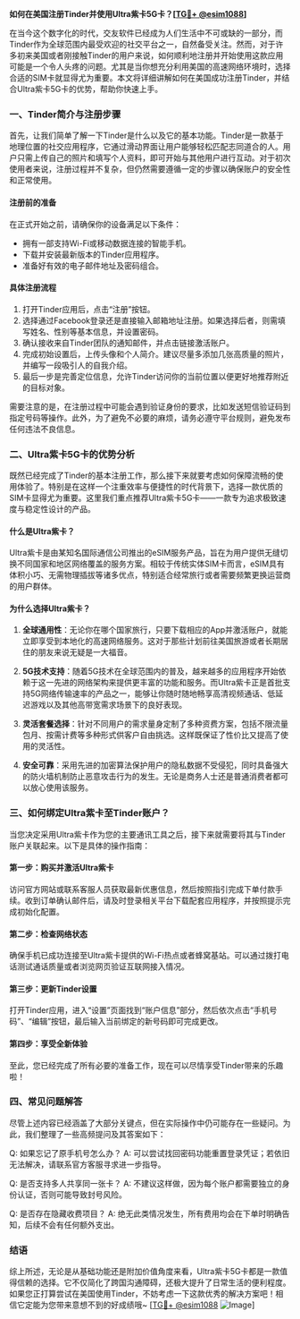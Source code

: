 **如何在美国注册Tinder并使用Ultra紫卡5G卡？[[TG💪+ @esim1088](https://t.me/s/esim1088)]**

在当今这个数字化的时代，交友软件已经成为人们生活中不可或缺的一部分，而Tinder作为全球范围内最受欢迎的社交平台之一，自然备受关注。然而，对于许多初来美国或者刚接触Tinder的用户来说，如何顺利地注册并开始使用这款应用可能是一个令人头疼的问题。尤其是当你想充分利用美国的高速网络环境时，选择合适的SIM卡就显得尤为重要。本文将详细讲解如何在美国成功注册Tinder，并结合Ultra紫卡5G卡的优势，帮助你快速上手。

### 一、Tinder简介与注册步骤

首先，让我们简单了解一下Tinder是什么以及它的基本功能。Tinder是一款基于地理位置的社交应用程序，它通过滑动界面让用户能够轻松匹配志同道合的人。用户只需上传自己的照片和填写个人资料，即可开始与其他用户进行互动。对于初次使用者来说，注册过程并不复杂，但仍然需要遵循一定的步骤以确保账户的安全性和正常使用。

#### 注册前的准备

在正式开始之前，请确保你的设备满足以下条件：
- 拥有一部支持Wi-Fi或移动数据连接的智能手机。
- 下载并安装最新版本的Tinder应用程序。
- 准备好有效的电子邮件地址及密码组合。

#### 具体注册流程

1. 打开Tinder应用后，点击“注册”按钮。
2. 选择通过Facebook登录还是直接输入邮箱地址注册。如果选择后者，则需填写姓名、性别等基本信息，并设置密码。
3. 确认接收来自Tinder团队的通知邮件，并点击链接激活账户。
4. 完成初始设置后，上传头像和个人简介。建议尽量多添加几张高质量的照片，并编写一段吸引人的自我介绍。
5. 最后一步是完善定位信息，允许Tinder访问你的当前位置以便更好地推荐附近的目标对象。

需要注意的是，在注册过程中可能会遇到验证身份的要求，比如发送短信验证码到指定号码等操作。此外，为了避免不必要的麻烦，请务必遵守平台规则，避免发布任何违法不良信息。

### 二、Ultra紫卡5G卡的优势分析

既然已经完成了Tinder的基本注册工作，那么接下来就要考虑如何保障流畅的使用体验了。特别是在这样一个注重效率与便捷性的时代背景下，选择一款优质的SIM卡显得尤为重要。这里我们重点推荐Ultra紫卡5G卡——一款专为追求极致速度与稳定性设计的产品。

#### 什么是Ultra紫卡？

Ultra紫卡是由某知名国际通信公司推出的eSIM服务产品，旨在为用户提供无缝切换不同国家和地区网络覆盖的服务方案。相较于传统实体SIM卡而言，eSIM具有体积小巧、无需物理插拔等诸多优点，特别适合经常旅行或者需要频繁更换运营商的用户群体。

#### 为什么选择Ultra紫卡？

1. **全球通用性**：无论你在哪个国家旅行，只要下载相应的App并激活账户，就能立即享受到本地化的高速网络服务。这对于那些计划前往美国旅游或者长期居住的朋友来说无疑是一大福音。
   
2. **5G技术支持**：随着5G技术在全球范围内的普及，越来越多的应用程序开始依赖于这一先进的网络架构来提供更丰富的功能和服务。而Ultra紫卡正是首批支持5G网络传输速率的产品之一，能够让你随时随地畅享高清视频通话、低延迟游戏以及其他高带宽需求场景下的良好表现。

3. **灵活套餐选择**：针对不同用户的需求量身定制了多种资费方案，包括不限流量包月、按需计费等多种形式供客户自由挑选。这样既保证了性价比又提高了使用的灵活性。

4. **安全可靠**：采用先进的加密算法保护用户的隐私数据不受侵犯，同时具备强大的防火墙机制防止恶意攻击行为的发生。无论是商务人士还是普通消费者都可以放心使用该服务。

### 三、如何绑定Ultra紫卡至Tinder账户？

当您决定采用Ultra紫卡作为您的主要通讯工具之后，接下来就需要将其与Tinder账户关联起来。以下是具体的操作指南：

#### 第一步：购买并激活Ultra紫卡

访问官方网站或联系客服人员获取最新优惠信息，然后按照指引完成下单付款手续。收到订单确认邮件后，请及时登录相关平台下载配套应用程序，并按照提示完成初始化配置。

#### 第二步：检查网络状态

确保手机已成功连接至Ultra紫卡提供的Wi-Fi热点或者蜂窝基站。可以通过拨打电话测试通话质量或者浏览网页验证互联网接入情况。

#### 第三步：更新Tinder设置

打开Tinder应用，进入“设置”页面找到“账户信息”部分，然后依次点击“手机号码”、“编辑”按钮，最后输入当前绑定的新号码即可完成更改。

#### 第四步：享受全新体验

至此，您已经完成了所有必要的准备工作，现在可以尽情享受Tinder带来的乐趣啦！

### 四、常见问题解答

尽管上述内容已经涵盖了大部分关键点，但在实际操作中仍可能存在一些疑问。为此，我们整理了一些高频提问及其答案如下：

Q: 如果忘记了原手机号怎么办？
A: 可以尝试找回密码功能重置登录凭证；若依旧无法解决，请联系官方客服寻求进一步指导。

Q: 是否支持多人共享同一张卡？
A: 不建议这样做，因为每个账户都需要独立的身份认证，否则可能导致封号风险。

Q: 是否存在隐藏收费项目？
A: 绝无此类情况发生，所有费用均会在下单时明确告知，后续不会有任何额外支出。

### 结语

综上所述，无论是从基础功能还是附加价值角度来看，Ultra紫卡5G卡都是一款值得信赖的选择。它不仅简化了跨国沟通障碍，还极大提升了日常生活的便利程度。如果您正打算尝试在美国使用Tinder，不妨考虑一下这款优秀的解决方案吧！相信它定能为您带来意想不到的好成绩哦~ [[TG💪+ @esim1088](https://t.me/s/esim1088) ![Image](https://i.postimg.cc/4NQfJmqS/Snipaste-2025-05-13-00-14-12.png)]